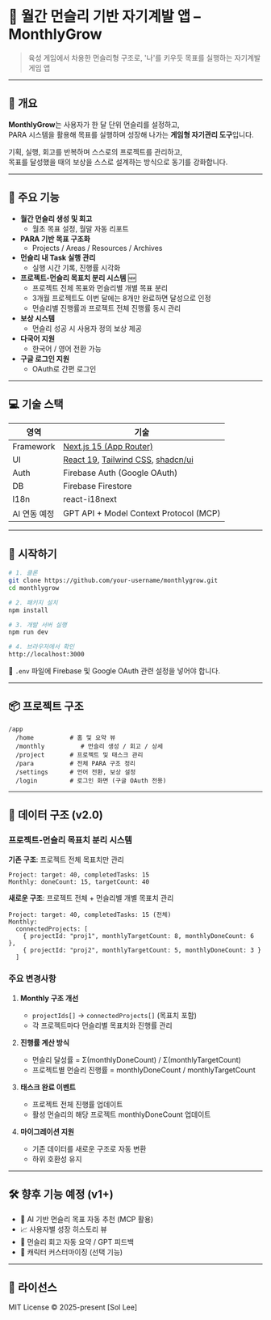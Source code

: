 # 🌙 월간 먼슬리 기반 자기계발 앱 – MonthlyGrow

> 육성 게임에서 차용한 먼슬리형 구조로, '나'를 키우듯 목표를 실행하는 자기계발 게임 앱

---

## 🎯 개요

**MonthlyGrow**는 사용자가 한 달 단위 먼슬리를 설정하고,  
PARA 시스템을 활용해 목표를 실행하며 성장해 나가는 **게임형 자기관리 도구**입니다.

기획, 실행, 회고를 반복하며 스스로의 프로젝트를 관리하고,  
목표를 달성했을 때의 보상을 스스로 설계하는 방식으로 동기를 강화합니다.

---

## 🧩 주요 기능

- **월간 먼슬리 생성 및 회고**
  - 월초 목표 설정, 월말 자동 리포트
- **PARA 기반 목표 구조화**
  - Projects / Areas / Resources / Archives
- **먼슬리 내 Task 실행 관리**
  - 실행 시간 기록, 진행률 시각화
- **프로젝트-먼슬리 목표치 분리 시스템** 🆕
  - 프로젝트 전체 목표와 먼슬리별 개별 목표 분리
  - 3개월 프로젝트도 이번 달에는 8개만 완료하면 달성으로 인정
  - 먼슬리별 진행률과 프로젝트 전체 진행률 동시 관리
- **보상 시스템**
  - 먼슬리 성공 시 사용자 정의 보상 제공
- **다국어 지원**
  - 한국어 / 영어 전환 가능
- **구글 로그인 지원**
  - OAuth로 간편 로그인

---

## 💻 기술 스택

| 영역         | 기술                                                                                                       |
| ------------ | ---------------------------------------------------------------------------------------------------------- |
| Framework    | [Next.js 15 (App Router)](https://nextjs.org/blog/next-15)                                                 |
| UI           | [React 19](https://react.dev), [Tailwind CSS](https://tailwindcss.com), [shadcn/ui](https://ui.shadcn.com) |
| Auth         | Firebase Auth (Google OAuth)                                                                               |
| DB           | Firebase Firestore                                                                                         |
| I18n         | react-i18next                                                                                              |
| AI 연동 예정 | GPT API + Model Context Protocol (MCP)                                                                     |

---

## 🚀 시작하기

```bash
# 1. 클론
git clone https://github.com/your-username/monthlygrow.git
cd monthlygrow

# 2. 패키지 설치
npm install

# 3. 개발 서버 실행
npm run dev

# 4. 브라우저에서 확인
http://localhost:3000
```

🔐 `.env` 파일에 Firebase 및 Google OAuth 관련 설정을 넣어야 합니다.

---

## 📦 프로젝트 구조

```
/app
  /home          # 홈 및 요약 뷰
  /monthly          # 먼슬리 생성 / 회고 / 상세
  /project       # 프로젝트 및 태스크 관리
  /para          # 전체 PARA 구조 정리
  /settings      # 언어 전환, 보상 설정
  /login         # 로그인 화면 (구글 OAuth 전용)
```

---

## 🔄 데이터 구조 (v2.0)

### 프로젝트-먼슬리 목표치 분리 시스템

**기존 구조**: 프로젝트 전체 목표치만 관리

```
Project: target: 40, completedTasks: 15
Monthly: doneCount: 15, targetCount: 40
```

**새로운 구조**: 프로젝트 전체 + 먼슬리별 개별 목표치 관리

```
Project: target: 40, completedTasks: 15 (전체)
Monthly:
  connectedProjects: [
    { projectId: "proj1", monthlyTargetCount: 8, monthlyDoneCount: 6 },
    { projectId: "proj2", monthlyTargetCount: 5, monthlyDoneCount: 3 }
  ]
```

### 주요 변경사항

1. **Monthly 구조 개선**

   - `projectIds[]` → `connectedProjects[]` (목표치 포함)
   - 각 프로젝트마다 먼슬리별 목표치와 진행률 관리

2. **진행률 계산 방식**

   - 먼슬리 달성률 = Σ(monthlyDoneCount) / Σ(monthlyTargetCount)
   - 프로젝트별 먼슬리 진행률 = monthlyDoneCount / monthlyTargetCount

3. **태스크 완료 이벤트**

   - 프로젝트 전체 진행률 업데이트
   - 활성 먼슬리의 해당 프로젝트 monthlyDoneCount 업데이트

4. **마이그레이션 지원**
   - 기존 데이터를 새로운 구조로 자동 변환
   - 하위 호환성 유지

---

## 🛠️ 향후 기능 예정 (v1+)

- 🔮 AI 기반 먼슬리 목표 자동 추천 (MCP 활용)
- 📈 사용자별 성장 히스토리 뷰
- 🧠 먼슬리 회고 자동 요약 / GPT 피드백
- 🧍 캐릭터 커스터마이징 (선택 기능)

---

## 📜 라이선스

MIT License © 2025-present [Sol Lee]
